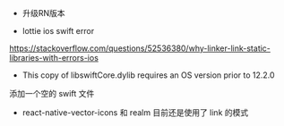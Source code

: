 
* 升级RN版本

- lottie ios swift error

https://stackoverflow.com/questions/52536380/why-linker-link-static-libraries-with-errors-ios

- This copy of libswiftCore.dylib requires an OS version prior to 12.2.0

添加一个空的 swift 文件

- react-native-vector-icons 和 realm 目前还是使用了 link 的模式
